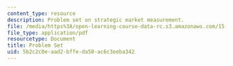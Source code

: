 ```yaml
---
content_type: resource
description: Problem set on strategic market measurement.
file: /media/https%3A/open-learning-course-data-rc.s3.amazonaws.com/15-821-listening-to-the-customer-fall-2002/5b2c2c0eaad2bffeda50ac6c3eeba342_problem20set2002.pdf
file_type: application/pdf
resourcetype: Document
title: Problem Set
uid: 5b2c2c0e-aad2-bffe-da50-ac6c3eeba342
---
```

